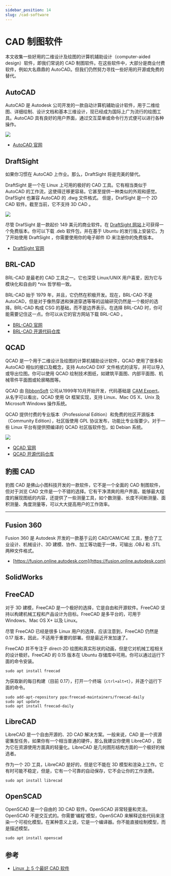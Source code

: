 ```yaml
---
sidebar_position: 14
slug: /cad-software
---
```


# CAD 制图软件



本文收集一些好用的二维设计及绘图的计算机辅助设计（computer-aided design）软件，即我们常说的 CAD 制图软件。在这些软件中，大部分是商业付费软件，例如大名鼎鼎的 AutoCAD。但我们仍然努力寻找一些好用的开源或免费的替代。



## AutoCAD

AutoCAD 是 Autodesk 公司开发的一款自动计算机辅助设计软件，用于二维绘图、详细绘制、设计文档和基本三维设计，现已经成为国际上广为流行的绘图工具。AutoCAD 具有良好的用户界面，通过交互菜单或命令行方式便可以进行各种操作。

![](https://static.getiot.tech/AutoCAD-screenshot.png#center)

- [AutoCAD 官网](https://www.autodesk.com/products/autocad/overview)



## DraftSight

如果你习惯在 AutoCAD 上作业。那么，DraftSight 将是完美的替代。

DraftSight 是一个在 Linux 上可用的极好的 CAD 工具。它有相当类似于 AutoCAD 的工作流，这使得迁移更容易。它甚至提供一种类似的外观和感觉。DrafSight 也兼容 AutoCAD 的 .dwg 文件格式。 但是，DrafSight 是一个 2D CAD 软件。截至当前，它不支持 3D CAD 。

![](https://static.getiot.tech/draftsight-screenshot.png#center)

尽管 DrafSight 是一款起价 149 美元的商业软件。在 [DraftSight 网站](https://www.draftsight2018.com/)上可获得一个免费版本。你可以下载 .deb 软件包，并在基于 Ubuntu 的发行版上安装它。为了开始使用 DraftSight ，你需要使用你的电子邮件 ID 来注册你的免费版本。

- [DraftSight 官网](https://www.draftsight.com)



## BRL-CAD

BRL-CAD 是最老的 CAD 工具之一。它也深受 Linux/UNIX 用户喜爱，因为它与模块化和自由的 *nix 哲学相一致。

BRL-CAD 始于 1979 年，并且，它仍然在积极开发。现在，BRL-CAD 不是 AutoCAD，但是对于像热穿透和弹道穿透等等的运输研究仍然是一个极好的选择。BRL-CAD 构成 CSG 的基础，而不是边界表示。在选择 BRL-CAD 时，你可能需要记住这一点。你可以从它的官方网站下载 BRL-CAD 。

- [BRL-CAD 官网](https://brlcad.org)
- [BRL-CAD 开源代码仓库](https://github.com/BRL-CAD/brlcad)



## QCAD

QCAD 是一个用于二维设计及绘图的计算机辅助设计软件，QCAD 使用了很多和 AutoCAD 相似的接口及概念，支持 AutoCAD DXF 文件格式的读写，并可以导入或导出位图。你可以使用 QCAD 绘制技术图纸，如建筑平面图、内部平面图、机械零件平面图或轮廓略图等。

QCAD 由 [RibbonSoft](https://www.ribbonsoft.com) 公司从1999年10月开始开发，代码基础是 [CAM Expert](https://zh.wikipedia.org/w/index.php?title=CAM_Expert&action=edit&redlink=1)。从名字可以看出，QCAD 使用 Qt 框架实现，支持 Linux、Mac OS X、Unix 及 Microsoft Windows 操作系统。

QCAD 提供付费的专业版本（Professional Edition）和免费的社区开源版本（Community Edition），社区版使用 GPL 协议发布，功能比专业版要少。对于一些 Linux 平台有提供预编译的 QCAD 社区版软件包，如 Debian 系统。

![](https://static.getiot.tech/QCAD-screenshot.png#center)

- [QCAD 官网](https://qcad.org)
- [QCAD 开源代码仓库](https://github.com/qcad/qcad)



## 豹图 CAD

豹图 CAD 是佛山小图科技开发的一款软件，它不是一个全面的 CAD 制图软件，但对于浏览 CAD 文件是一个不错的选择。它有干净清爽的用户界面，能够最大程度的展现图纸的内容，还提供了一些测量工具，如个数测量、长度不间断测量、面积测量、角度测量等，可以大大提高用户的工作效率。



---



## Fusion 360

Fusion 360 是 Autodesk 开发的一款基于云的 CAD/CAM/CAE 工具，整合了工业设计、机械设计、3D 建模、协作、加工等功能于一体，可输出 .OBJ 和 .STL 两种文件格式。

- [https://fusion.online.autodesk.com](https://fusion.online.autodesk.com)



## SolidWorks



## FreeCAD

对于 3D 建模，FreeCAD 是一个极好的选择，它是自由和开源软件。FreeCAD 坚持以构建机械工程和产品设计为目标。FreeCAD 是多平台的，可用于 Windows、Mac OS X+ 以及 Linux。

尽管 FreeCAD 已经是很多 Linux 用户的选择，应该注意到，FreeCAD 仍然是 0.17 版本，因此，不适用于重要的部署。但是最近开发加速了。

FreeCAD 并不专注于 direct-2D 绘图和真实形状的动画，但是它对机械工程相关的设计极好。FreeCAD 的 0.15 版本在 Ubuntu 存储库中可用。你可以通过运行下面的命令安装。

```shell
sudo apt install freecad
```

为获取新的每日构建（目前 0.17），打开一个终端（`ctrl+alt+t`），并逐个运行下面的命令。

```shell
sudo add-apt-repository ppa:freecad-maintainers/freecad-daily
sudo apt update
sudo apt install freecad-daily
```



## LibreCAD

LibreCAD 是一个自由开源的、2D CAD 解决方案。一般来说，CAD 是一个资源密集型任务，如果你有一个相当普通的硬件，那么我建议你使用 LibreCAD ，因为它在资源使用方面真的轻量化。LibreCAD 是几何图形结构方面的一个极好的候选者。

作为一个 2D 工具，LibreCAD 是好的，但是它不能在 3D 模型和渲染上工作。它有时可能不稳定，但是，它有一个可靠的自动保存，它不会让你的工作浪费。

```shell
sudo apt install librecad
```



## OpenSCAD

OpenSCAD 是一个自由的 3D CAD 软件。OpenSCAD 非常轻量和灵活。OpenSCAD 不是交互式的。你需要‘编程’模型，OpenSCAD 来解释这些代码来渲染一个可视化模型。在某种意义上说，它是一个编译器。你不能直接绘制模型，而是描述模型。

```shell
sudo apt install openscad
```





## 参考

- [Linux 上 5 个最好 CAD 软件](https://linux.cn/article-11319-1.html)

